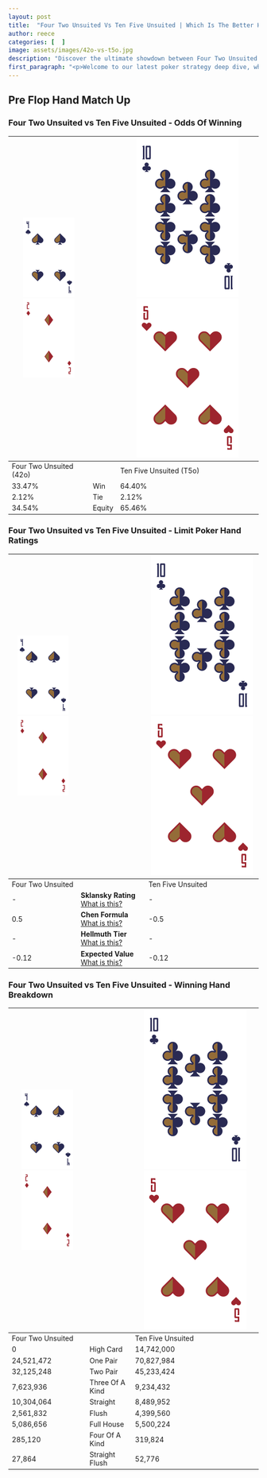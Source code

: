 ```yaml
---
layout: post
title:  "Four Two Unsuited Vs Ten Five Unsuited | Which Is The Better Hand In Poker? A Complete Guide"
author: reece
categories: [  ]
image: assets/images/42o-vs-t5o.jpg
description: "Discover the ultimate showdown between Four Two Unsuited and Ten Five Unsuited in poker! Uncover the odds, strategies, and scenarios where one hand triumphs over the other. Get ready to up your poker game with this thrilling analysis."
first_paragraph: "<p>Welcome to our latest poker strategy deep dive, where we're pitting two distinct hands against each other in a high-stakes showdown: Four Two Unsuited vs Ten Five Unsuited.</p><p>In the dynamic world of poker, every decision counts, and knowing which hand holds the upper hand is key to your success at the table.</p><p>In this article, we'll dissect these two hands, explore the scenarios where one dominates the other, and equip you with the knowledge to make strategic choices that can tip the odds in your favor.</p><p>Get ready to unravel the intriguing dynamics of these poker hands and elevate your game to new heights.</p>"
---
```




[comment]: # (sp0)

## Pre Flop Hand Match Up

<div class="table hand-ratings" markdown="1"> 



### Four Two Unsuited vs Ten Five Unsuited - Odds Of Winning


    
| ![image info](assets/images/hand1/4.png) ![image info](assets/images/hand1/2o.png) |  | ![image info](assets/images/hand2/T.png) ![image info](assets/images/hand2/5o.png) |
| -------- | -------- | -------- |
| Four Two Unsuited (42o) |  | Ten Five Unsuited (T5o) |
| 33.47% | Win | 64.40% |
| 2.12% | Tie | 2.12% |
| 34.54% | Equity | 65.46% |




[comment]: # (sp1)



### Four Two Unsuited vs Ten Five Unsuited - Limit Poker Hand Ratings


    
| ![image info](assets/images/hand1/4.png) ![image info](assets/images/hand1/2o.png) |  | ![image info](assets/images/hand2/T.png) ![image info](assets/images/hand2/5o.png) |
| -------- | -------- | -------- |
| Four Two Unsuited |  | Ten Five Unsuited |
| - | **Sklansky Rating** [What is this?](/sklansky-rating-explained) | - |
| 0.5 | **Chen Formula** [What is this?](/chen-formula-explained) | -0.5 |
| - | **Hellmuth Tier** [What is this?](/Hellmuth-tier-explained) | - |
| -0.12 | **Expected Value** [What is this?](/expected-value-explained) | -0.12 |




[comment]: # (sp2)



### Four Two Unsuited vs Ten Five Unsuited - Winning Hand Breakdown


    
| ![image info](assets/images/hand1/4.png) ![image info](assets/images/hand1/2o.png) |  | ![image info](assets/images/hand2/T.png) ![image info](assets/images/hand2/5o.png) |
| -------- | -------- | -------- |
| Four Two Unsuited |  | Ten Five Unsuited |
| 0 | High Card | 14,742,000 |
| 24,521,472 | One Pair | 70,827,984 |
| 32,125,248 | Two Pair | 45,233,424 |
| 7,623,936 | Three Of A Kind | 9,234,432 |
| 10,304,064 | Straight | 8,489,952 |
| 2,561,832 | Flush | 4,399,560 |
| 5,086,656 | Full House | 5,500,224 |
| 285,120 | Four Of A Kind | 319,824 |
| 27,864 | Straight Flush | 52,776 |




[comment]: # (sp3)



</div>

[comment]: # (sp4)



[comment]: # (sp5)

